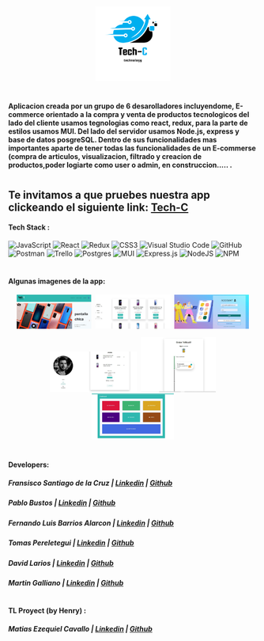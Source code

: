 <p align='center'>
<img src='client/src/assets/img/Entero.png' width = '30%'>                                                                                    
</p>

#

#### Aplicacion creada por un grupo de 6 desarolladores incluyendome, E-commerce orientado a la compra y venta de productos tecnologicos del lado del cliente usamos tegnologias como react, redux, para la parte de estilos usamos MUI. Del lado del servidor usamos Node.js, express y base de datos posgreSQL. Dentro de sus funcionalidades mas importantes aparte de tener todas las funcionalidades de un E-commerse (compra de articulos, visualizacion, filtrado y creacion de productos,poder logiarte como user o admin, en construccion..... .  

#

## Te invitamos a que pruebes nuestra app clickeando el siguiente link: [Tech-C](https://techcommercepf.netlify.app/)

#### Tech Stack :

![JavaScript](https://img.shields.io/badge/javascript-%23323330.svg?style=flat&logo=Javascript&logoColor=%23F7DF1E) 
![React](https://img.shields.io/badge/react-%2320232a.svg?style=flat&logo=React&logoColor=%2361DAFB) 
![Redux](https://img.shields.io/badge/Redux-%23593d88.svg?style=flat&logo=redux&logoColor=white) 
![CSS3](https://img.shields.io/badge/css3-%231572B6.svg?style=flat&logo=CSS3&logoColor=white)
![Visual Studio Code](https://img.shields.io/badge/Visual%20Studio%20Code-0078d7.svg?style=flat&logo=VS-Code&logoColor=white) 
![GitHub](https://img.shields.io/badge/Github-%23121011.svg?style=flat&logo=github&logoColor=white)
![Postman](https://img.shields.io/badge/Postman-FF6C37?style=flat&logo=postman&logoColor=white)
![Trello](https://img.shields.io/badge/Trello-%23026AA7.svg?style=flat&logo=Trello&logoColor=white) 
![Postgres](https://img.shields.io/badge/postgres-%23316192.svg?style=flat&logo=postgresql&logoColor=white)
![MUI](https://img.shields.io/badge/MUI-%230081CB.svg?style=flat&logo=mui&logoColor=white)
![Express.js](https://img.shields.io/badge/express.js-%23404d59.svg?style=flat&logo=express&logoColor=%2361DAFB)
![NodeJS](https://img.shields.io/badge/node.js-6DA55F?style=flat&logo=node.js&logoColor=white)
![NPM](https://img.shields.io/badge/NPM-%23000000.svg?style=flat&logo=npm&logoColor=white)

#

#### Algunas imagenes de la app: 

<p align='center'>
<kbd> 
       <img src="client/src/assets/img/Captura.JPG" width="30%">         
       <img src="client/src/assets/img/Captura2.JPG" width="30%">    
       <img src="client/src/assets/img/loginCaptura.JPG" width="30%">    
       </kbd>
  </p>
  <p align='center'>
  <kbd> 
      <img src="client/src/assets/img/CapturaCompra.JPG "width="35%" >        
      <img src="client/src/assets/img/CapturaEnvio.JPG" width="30%"> 
      <img src="client/src/assets/img/CapturaAdmin.JPG" width="33%"> 
  </kbd>
</p>

#

#### Developers: 

##### Fransisco Santiago de la Cruz | [Linkedin](https://mx.linkedin.com/in/franciscosantiagoc/) | [Github](https://github.com/franciscosantiagoc)
##### Pablo Bustos | [Linkedin](https://www.linkedin.com/in/pablo-bustos-/) | [Github](https://github.com/PabloAgustinBustos)
##### Fernando Luis Barrios Alarcon | [Linkedin](https://www.linkedin.com/in/fernandolba/) | [Github](https://github.com/fernandolba)
##### Tomas Pereletegui | [Linkedin](https://www.linkedin.com/in/tpereletegui/) | [Github](https://github.com/Tpereletegui)
##### David Larios | [Linkedin](https://www.linkedin.com/in/dev-david-larios/) | [Github](https://github.com/Davidcastel26)
##### Martin Galliano  | [Linkedin](https://www.linkedin.com/in/martin-galliano-hr/) | [Github](https://github.com/MartinGalliano)

#

#### TL Proyect (by Henry) :
##### Matias Ezequiel Cavallo | [Linkedin](https://www.linkedin.com/in/matias-ezequiel-cavallo/) | [Github](https://github.com/MatiasCavallo)

